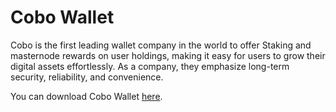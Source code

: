 # Cobo Wallet

Cobo is the first leading wallet company in the world to offer Staking and masternode rewards on user holdings, making it easy for users to grow their digital assets effortlessly. As a company, they emphasize long-term security, reliability, and convenience.

You can download Cobo Wallet [here](https://cobo.com/).
